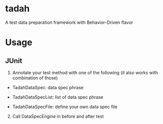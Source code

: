 tadah
=====

A test data preparation framework with Behavior-Driven flavor


Usage
=====

JUnit
-----

1. Annotate your test method with one of the following (it also works with combination of those)

* TadahDataSpec: data spec phrase

* TadahDataSpecList: list of data spec phrase

* TadahDataSpecFile: define your own data spec file

2. Call DataSpecEngine in before and after test